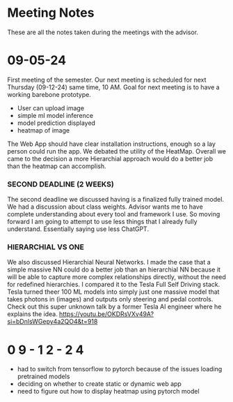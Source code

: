 # Meeting Notes

These are all the notes taken during the meetings with the advisor.

# 09-05-24

First meeting of the semester. Our next meeting is scheduled for next Thursday (09-12-24) same time, 10 AM. Goal for next meeting is to have a working barebone prototype. 
- User can upload image
- simple ml model inference
- model prediction displayed
- heatmap of image

The Web App should have clear installation instructions, enough so a lay person could run the app. We debated the utility of the HeatMap. Overall we came to the decision a more Hierarchial approach would do a better job than the heatmap can accomplish. 

### SECOND DEADLINE (2 WEEKS)

The second deadline we discussed having is a finalized fully trained model. We had a discussion about class weights. Advisor wants me to have complete understanding about every tool and framework I use. So moving forward I am going to attempt to use less things that I already fully understand. Essentially saying use less ChatGPT. 

### HIERARCHIAL VS ONE 

We also discussed Hierarchial Neural Networks. I made the case that a simple massive NN could do a better job than an hierarchial NN because it will be able to capture more complex relationships directly, without the need for redefined hierarchies. I compared it to the Tesla Full Self Driving stack. Tesla turned theer 100 ML models into simply just one massive model that takes photons in (images) and outputs only steering and pedal controls. Check out this super unknown talk by a former Tesla AI engineer where he explains the idea. 
https://youtu.be/OKDRsVXv49A?si=bDnlsWGepy4a2QO4&t=918 

# 0 9 - 1 2 - 2 4
- had to switch from tensorflow to pytorch because of the issues loading pretrained models
- deciding on whether to create static or dynamic web app
- need to figure out how to display heatmap using pytorch model